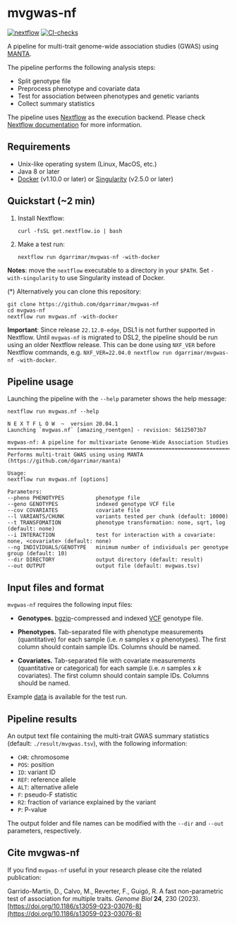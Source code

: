 # mvgwas-nf

[![nextflow](https://img.shields.io/badge/nextflow-%E2%89%A520.04.1-blue.svg)](http://nextflow.io)
[![CI-checks](https://github.com/dgarrimar/mvgwas-nf/actions/workflows/ci.yaml/badge.svg)](https://github.com/dgarrimar/mvgwas-nf/actions/workflows/ci.yaml)

A pipeline for multi-trait genome-wide association studies (GWAS) using [MANTA](https://github.com/dgarrimar/manta).

The pipeline performs the following analysis steps:

* Split genotype file 
* Preprocess phenotype and covariate data
* Test for association between phenotypes and genetic variants
* Collect summary statistics

The pipeline uses [Nextflow](http://www.nextflow.io) as the execution backend. Please check [Nextflow documentation](http://www.nextflow.io/docs/latest/index.html) for more information.

## Requirements

- Unix-like operating system (Linux, MacOS, etc.)
- Java 8 or later 
- [Docker](https://www.docker.com/) (v1.10.0 or later) or [Singularity](http://singularity.lbl.gov) (v2.5.0 or later)

## Quickstart (~2 min)

1. Install Nextflow:
    ```
    curl -fsSL get.nextflow.io | bash
    ```

2. Make a test run:
    ```
    nextflow run dgarrimar/mvgwas-nf -with-docker
    ```

**Notes**: move the `nextflow` executable to a directory in your `$PATH`. Set `-with-singularity` to use Singularity instead of Docker.

(*) Alternatively you can clone this repository:
```
git clone https://github.com/dgarrimar/mvgwas-nf
cd mvgwas-nf
nextflow run mvgwas.nf -with-docker
```

**Important**: Since release `22.12.0-edge`, DSL1 is not further supported in Nextflow. Until `mvgwas-nf` is migrated to DSL2, the pipeline should be run using an older Nextflow release.
This can be done using `NXF_VER` before Nextflow commands, e.g. `NXF_VER=22.04.0 nextflow run dgarrimar/mvgwas-nf -with-docker`.

## Pipeline usage

Launching the pipeline with the `--help` parameter shows the help message:

```
nextflow run mvgwas.nf --help
```

```
N E X T F L O W  ~  version 20.04.1
Launching `mvgwas.nf` [amazing_roentgen] - revision: 56125073b7

mvgwas-nf: A pipeline for multivariate Genome-Wide Association Studies
==============================================================================================
Performs multi-trait GWAS using using MANTA (https://github.com/dgarrimar/manta)

Usage:
nextflow run mvgwas.nf [options]

Parameters:
--pheno PHENOTYPES          phenotype file
--geno GENOTYPES            indexed genotype VCF file
--cov COVARIATES            covariate file
--l VARIANTS/CHUNK          variants tested per chunk (default: 10000)
--t TRANSFOMATION           phenotype transformation: none, sqrt, log (default: none)
--i INTERACTION             test for interaction with a covariate: none, <covariate> (default: none)
--ng INDIVIDUALS/GENOTYPE   minimum number of individuals per genotype group (default: 10)
--dir DIRECTORY             output directory (default: result)
--out OUTPUT                output file (default: mvgwas.tsv)
```

## Input files and format

`mvgwas-nf` requires the following input files:

* **Genotypes.** 
[bgzip](http://www.htslib.org/doc/bgzip.html)-compressed and indexed [VCF](https://samtools.github.io/hts-specs/VCFv4.3.pdf) genotype file.

* **Phenotypes.**
Tab-separated file with phenotype measurements (quantitative) for each sample (i.e. *n* samples x *q* phenotypes).
The first column should contain sample IDs. Columns should be named.

* **Covariates.**
Tab-separated file with covariate measurements (quantitative or categorical) for each sample (i.e. *n* samples x *k* covariates). 
The first column should contain sample IDs. Columns should be named. 

Example [data](data) is available for the test run.

## Pipeline results

An output text file containing the multi-trait GWAS summary statistics (default: `./result/mvgwas.tsv`), with the following information:

* `CHR`: chromosome
* `POS`: position
* `ID`: variant ID
* `REF`: reference allele
* `ALT`: alternative allele
* `F`: pseudo-F statistic
* `R2`: fraction of variance explained by the variant
* `P`: P-value

The output folder and file names can be modified with the `--dir` and `--out` parameters, respectively.

## Cite mvgwas-nf

If you find `mvgwas-nf` useful in your research please cite the related publication:

Garrido-Martín, D., Calvo, M., Reverter, F., Guigó, R. A fast non-parametric test of association for multiple traits. *Genome Biol* **24**, 230 (2023). [https://doi.org/10.1186/s13059-023-03076-8](https://doi.org/10.1186/s13059-023-03076-8)
